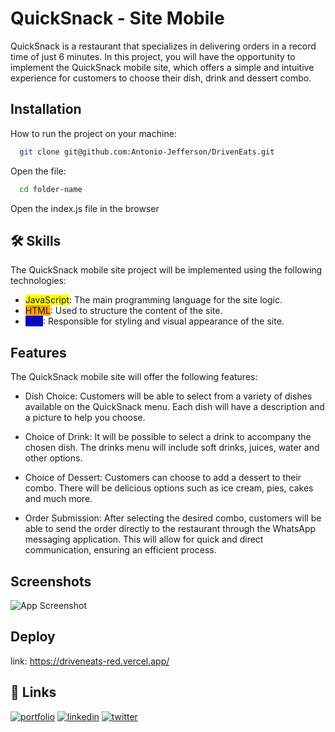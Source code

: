 
# QuickSnack - Site Mobile

QuickSnack is a restaurant that specializes in delivering orders in a record time of just 6 minutes. In this project, you will have the opportunity to implement the QuickSnack mobile site, which offers a simple and intuitive experience for customers to choose their dish, drink and dessert combo.


## Installation

How to run the project on your machine:
```bash
  git clone git@github.com:Antonio-Jefferson/DrivenEats.git
```
Open the file:
```bash
  cd folder-name
```
Open the index.js file in the browser
## 🛠 Skills
The QuickSnack mobile site project will be implemented using the following technologies:

- <span style="background-color: yellow">JavaScript</span>: The main programming language for the site logic.
- <span style="background-color: orange">HTML</span>: Used to structure the content of the site.
- <span style="background-color: blue">CSS</span>: Responsible for styling and visual appearance of the site.



## Features

The QuickSnack mobile site will offer the following features:

- Dish Choice: Customers will be able to select from a variety of dishes available on the QuickSnack menu. Each dish will have a description and a picture to help you choose.

- Choice of Drink: It will be possible to select a drink to accompany the chosen dish. The drinks menu will include soft drinks, juices, water and other options.

- Choice of Dessert: Customers can choose to add a dessert to their combo. There will be delicious options such as ice cream, pies, cakes and much more.

- Order Submission: After selecting the desired combo, customers will be able to send the order directly to the restaurant through the WhatsApp messaging application. This will allow for quick and direct communication, ensuring an efficient process.


## Screenshots

![App Screenshot](https://via.placeholder.com/468x300?text=App+Screenshot+Here)


## Deploy
link: https://driveneats-red.vercel.app/



## 🔗 Links
[![portfolio](https://img.shields.io/badge/my_portfolio-000?style=for-the-badge&logo=ko-fi&logoColor=white)]()
[![linkedin](https://img.shields.io/badge/linkedin-0A66C2?style=for-the-badge&logo=linkedin&logoColor=white)](https://www.linkedin.com/in/antjefferson/)
[![twitter](https://img.shields.io/badge/twitter-1DA1F2?style=for-the-badge&logo=twitter&logoColor=white)](https://twitter.com/ant_jeff_)


